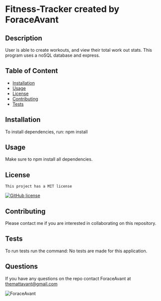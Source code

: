 
# Fitness-Tracker created by ForaceAvant


## Description

User is able to create workouts, and view their total work out stats. This program uses a noSQL database and express.

## Table of Content

* [Installation](#installation)
* [Usage](#usage)
* [License](#license)
* [Contributing](#contributing)
* [Tests](#tests)

## Installation

To install dependencies, run: npm install

## Usage

Make sure to npm install all dependencies.

## License
    
    This project has a MIT license

[![GitHub license](https://img.shields.io/badge/license-MIT-blue.svg)](https://github.come/ForaceAvant/Fitness-Tracker)

## Contributing

Please contact me if you are interested in collaborating on this repository.

## Tests

To run tests run the command: No tests are made for this application.

## Questions

If you have any questions on the repo contact ForaceAvant at themattavant@gmail.com


![ForaceAvant](https://avatars2.githubusercontent.com/u/59487000?v=4)